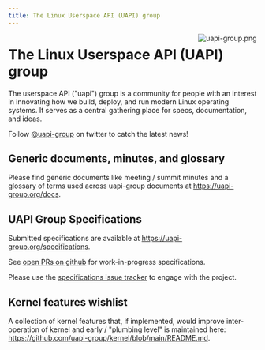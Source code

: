 ```yaml
---
title: The Linux Userspace API (UAPI) group
---
```


<span style="float:right"> ![uapi-group.png](/uapi-group.png) </span>

# The Linux Userspace API (UAPI) group

The userspace API ("uapi") group is a community for people with an interest in innovating how we build, deploy, and run modern Linux operating systems.
It serves as a central gathering place for specs, documentation, and ideas.

Follow [@uapi-group](https://twitter.com/uapi_group) on twitter to catch the latest news!

## Generic documents, minutes, and glossary

Please find generic documents like meeting / summit minutes and a glossary of terms used across uapi-group documents at https://uapi-group.org/docs.

## UAPI Group Specifications

Submitted specifications are available at https://uapi-group.org/specifications.

See [open PRs on github](https://github.com/uapi-group/specifications/pulls) for work-in-progress specifications.

Please use the [specifications issue tracker](https://github.com/uapi-group/specifications/issues) to engage with the project.

## Kernel features wishlist

A collection of kernel features that, if implemented, would improve inter-operation of kernel and early / "plumbing level" is maintained here: https://github.com/uapi-group/kernel/blob/main/README.md.
